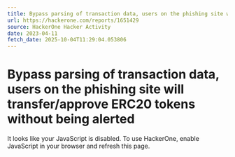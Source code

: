 ```yaml
---
title: Bypass parsing of transaction data, users on the phishing site will transfer/approve ERC20 tokens without being alerted
url: https://hackerone.com/reports/1651429
source: HackerOne Hacker Activity
date: 2023-04-11
fetch_date: 2025-10-04T11:29:04.053806
---
```


# Bypass parsing of transaction data, users on the phishing site will transfer/approve ERC20 tokens without being alerted

It looks like your JavaScript is disabled. To use HackerOne, enable JavaScript in your browser and refresh this page.